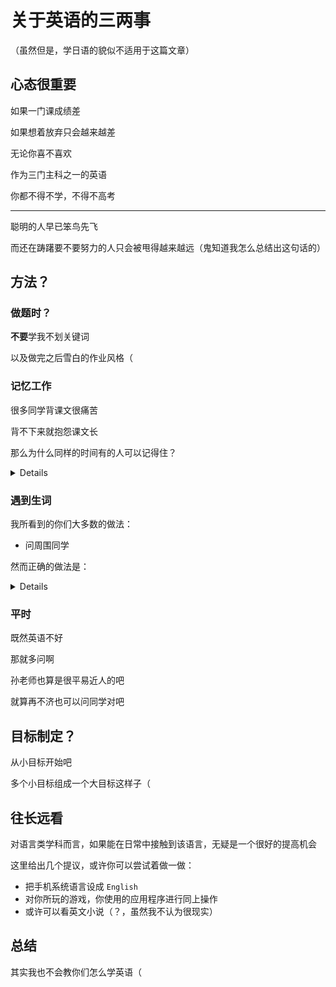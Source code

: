 # 关于英语的三两事

（虽然但是，学日语的貌似不适用于这篇文章）

## 心态很重要

如果一门课成绩差

如果想着放弃只会越来越差

无论你喜不喜欢

作为三门主科之一的英语

你都不得不学，不得不高考

---

聪明的人早已笨鸟先飞

而还在踌躇要不要努力的人只会被甩得越来越远（鬼知道我怎么总结出这句话的）

## 方法？

### 做题时？

**不要**学我不划关键词

以及做完之后雪白的作业风格（

### 记忆工作

很多同学背课文很痛苦

背不下来就抱怨课文长

那么为什么同样的时间有的人可以记得住？

<details>

    关键在于记背时的方法
    读时自然要认真读
    但是光动嘴只会导致花大量时间——形成嘴部的肌肉记忆 
    带着思考去读——比如可以思考此处的含义、好在何处
</details>

### 遇到生词

我所看到的你们大多数的做法：

- 问周围同学

然而正确的做法是：

<details>

    自己查字典，自己查出来的比问来的记忆更深刻（
</details>

### 平时

既然英语不好

那就多问啊

孙老师也算是很平易近人的吧

就算再不济也可以问同学对吧

## 目标制定？

从小目标开始吧

多个小目标组成一个大目标这样子（

## 往长远看

对语言类学科而言，如果能在日常中接触到该语言，无疑是一个很好的提高机会

这里给出几个提议，或许你可以尝试着做一做：

- 把手机系统语言设成 `English`
- 对你所玩的游戏，你使用的应用程序进行同上操作
- 或许可以看英文小说（？，虽然我不认为很现实）

## 总结

其实我也不会教你们怎么学英语（
